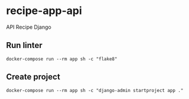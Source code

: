 # recipe-app-api

API Recipe Django

## Run linter

`docker-compose run --rm app sh -c "flake8"`

## Create project 

`docker-compose run --rm app sh -c "django-admin startproject app ."`
